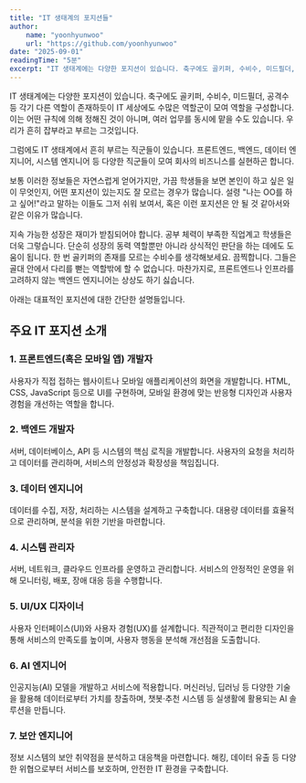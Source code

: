 ```yaml
---
title: "IT 생태계의 포지션들"
author:
    name: "yoonhyunwoo"
    url: "https://github.com/yoonhyunwoo"
date: "2025-09-01"
readingTime: "5분"
excerpt: "IT 생태계에는 다양한 포지션이 있습니다. 축구에도 골키퍼, 수비수, 미드필더, 공격수 등 각기 다른 역할이 존재하듯이 IT 세상에도 수많은 역할군이 모여 역할을 구성합니다. 이는 어떤 규칙에 의해 정해진 것이 아니며, 여러 업무를 동시에 맡을 수도 있습니다. 우리가 흔히 잡부라고 부르는 그것입니다."
---
```


IT 생태계에는 다양한 포지션이 있습니다. 축구에도 골키퍼, 수비수, 미드필더, 공격수 등 각기 다른 역할이 존재하듯이 IT 세상에도 수많은 역할군이 모여 역할을 구성합니다. 이는 어떤 규칙에 의해 정해진 것이 아니며, 여러 업무를 동시에 맡을 수도 있습니다. 우리가 흔히 잡부라고 부르는 그것입니다.

그럼에도 IT 생태계에서 흔히 부르는 직군들이 있습니다. 프론트엔드, 백엔드, 데이터 엔지니어, 시스템 엔지니어 등 다양한 직군들이 모여 회사의 비즈니스를 실현하곤 합니다.

보통 이러한 정보들은 자연스럽게 얻어가지만, 가끔 학생들을 보면 본인이 하고 싶은 일이 무엇인지, 어떤 포지션이 있는지도 잘 모르는 경우가 많습니다. 설령 "나는 OO를 하고 싶어!"라고 말하는 이들도 그저 쉬워 보여서, 혹은 이런 포지션은 안 될 것 같아서와 같은 이유가 많습니다.

지속 가능한 성장은 재미가 받침되어야 합니다. 공부 체력이 부족한 직업계고 학생들은 더욱 그렇습니다. 단순히 성장의 동력 역할뿐만 아니라 상식적인 판단을 하는 데에도 도움이 됩니다. 한 번 골키퍼의 존재를 모르는 수비수를 생각해보세요. 끔찍합니다. 그들은 골대 안에서 다리를 뻗는 역할밖에 할 수 없습니다. 마찬가지로, 프론트엔드나 인프라를 고려하지 않는 백엔드 엔지니어는 상상도 하기 싫습니다.

아래는 대표적인 포지션에 대한 간단한 설명들입니다.

## 주요 IT 포지션 소개

### 1. 프론트엔드(혹은 모바일 앱) 개발자
사용자가 직접 접하는 웹사이트나 모바일 애플리케이션의 화면을 개발합니다. HTML, CSS, JavaScript 등으로 UI를 구현하며, 모바일 환경에 맞는 반응형 디자인과 사용자 경험을 개선하는 역할을 합니다.

### 2. 백엔드 개발자
서버, 데이터베이스, API 등 시스템의 핵심 로직을 개발합니다. 사용자의 요청을 처리하고 데이터를 관리하며, 서비스의 안정성과 확장성을 책임집니다.

### 3. 데이터 엔지니어
데이터를 수집, 저장, 처리하는 시스템을 설계하고 구축합니다. 대용량 데이터를 효율적으로 관리하며, 분석을 위한 기반을 마련합니다.

### 4. 시스템 관리자
서버, 네트워크, 클라우드 인프라를 운영하고 관리합니다. 서비스의 안정적인 운영을 위해 모니터링, 배포, 장애 대응 등을 수행합니다.

### 5. UI/UX 디자이너
사용자 인터페이스(UI)와 사용자 경험(UX)를 설계합니다. 직관적이고 편리한 디자인을 통해 서비스의 만족도를 높이며, 사용자 행동을 분석해 개선점을 도출합니다.

### 6. AI 엔지니어
인공지능(AI) 모델을 개발하고 서비스에 적용합니다. 머신러닝, 딥러닝 등 다양한 기술을 활용해 데이터로부터 가치를 창출하며, 챗봇·추천 시스템 등 실생활에 활용되는 AI 솔루션을 만듭니다.

### 7. 보안 엔지니어
정보 시스템의 보안 취약점을 분석하고 대응책을 마련합니다. 해킹, 데이터 유출 등 다양한 위협으로부터 서비스를 보호하며, 안전한 IT 환경을 구축합니다.
